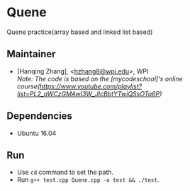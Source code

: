# Quene
Quene practice(array based and linked list based)   
## Maintainer
- [Hanqing Zhang], <<hzhang8@wpi.edu>>, WPI   
*Note: The code is based on the [mycodeschool]'s online course(https://www.youtube.com/playlist?list=PL2_aWCzGMAwI3W_JlcBbtYTwiQSsOTa6P)*   
## Dependencies
- Ubuntu 16.04   
## Run
- Use `cd` command to set the path.
- Run `g++ test.cpp Quene.cpp -o test && ./test`.